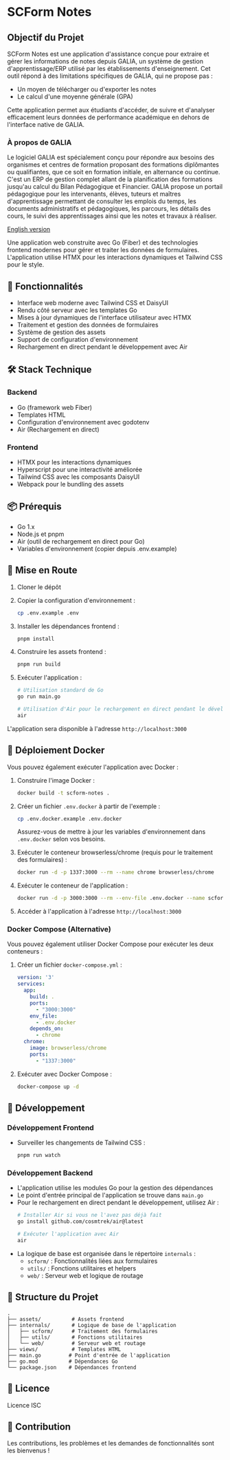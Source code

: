 # SCForm Notes

## Objectif du Projet

SCForm Notes est une application d'assistance conçue pour extraire et gérer les informations de notes depuis GALIA, un système de gestion d'apprentissage/ERP utilisé par les établissements d'enseignement. Cet outil répond à des limitations spécifiques de GALIA, qui ne propose pas :

- Un moyen de télécharger ou d'exporter les notes
- Le calcul d'une moyenne générale (GPA)

Cette application permet aux étudiants d'accéder, de suivre et d'analyser efficacement leurs données de performance académique en dehors de l'interface native de GALIA.

### À propos de GALIA

Le logiciel GALIA est spécialement conçu pour répondre aux besoins des organismes et centres de formation proposant des formations diplômantes ou qualifiantes, que ce soit en formation initiale, en alternance ou continue. C'est un ERP de gestion complet allant de la planification des formations jusqu'au calcul du Bilan Pédagogique et Financier. GALIA propose un portail pédagogique pour les intervenants, élèves, tuteurs et maîtres d'apprentissage permettant de consulter les emplois du temps, les documents administratifs et pédagogiques, les parcours, les détails des cours, le suivi des apprentissages ainsi que les notes et travaux à réaliser.

[English version](README.md)

Une application web construite avec Go (Fiber) et des technologies frontend modernes pour gérer et traiter les données de formulaires. L'application utilise HTMX pour les interactions dynamiques et Tailwind CSS pour le style.

## 🚀 Fonctionnalités

- Interface web moderne avec Tailwind CSS et DaisyUI
- Rendu côté serveur avec les templates Go
- Mises à jour dynamiques de l'interface utilisateur avec HTMX
- Traitement et gestion des données de formulaires
- Système de gestion des assets
- Support de configuration d'environnement
- Rechargement en direct pendant le développement avec Air

## 🛠 Stack Technique

### Backend
- Go (framework web Fiber)
- Templates HTML
- Configuration d'environnement avec godotenv
- Air (Rechargement en direct)

### Frontend
- HTMX pour les interactions dynamiques
- Hyperscript pour une interactivité améliorée
- Tailwind CSS avec les composants DaisyUI
- Webpack pour le bundling des assets

## 📦 Prérequis

- Go 1.x
- Node.js et pnpm
- Air (outil de rechargement en direct pour Go)
- Variables d'environnement (copier depuis .env.example)

## 🚀 Mise en Route

1. Cloner le dépôt
2. Copier la configuration d'environnement :
   ```bash
   cp .env.example .env
   ```

3. Installer les dépendances frontend :
   ```bash
   pnpm install
   ```

4. Construire les assets frontend :
   ```bash
   pnpm run build
   ```

5. Exécuter l'application :
   ```bash
   # Utilisation standard de Go
   go run main.go

   # Utilisation d'Air pour le rechargement en direct pendant le développement
   air
   ```

L'application sera disponible à l'adresse `http://localhost:3000`

## 🐳 Déploiement Docker

Vous pouvez également exécuter l'application avec Docker :

1. Construire l'image Docker :
   ```bash
   docker build -t scform-notes .
   ```

2. Créer un fichier `.env.docker` à partir de l'exemple :
   ```bash
   cp .env.docker.example .env.docker
   ```
   
   Assurez-vous de mettre à jour les variables d'environnement dans `.env.docker` selon vos besoins.

3. Exécuter le conteneur browserless/chrome (requis pour le traitement des formulaires) :
   ```bash
   docker run -d -p 1337:3000 --rm --name chrome browserless/chrome
   ```

4. Exécuter le conteneur de l'application :
   ```bash
   docker run -d -p 3000:3000 --rm --env-file .env.docker --name scform-notes scform-notes
   ```

5. Accéder à l'application à l'adresse `http://localhost:3000`

### Docker Compose (Alternative)

Vous pouvez également utiliser Docker Compose pour exécuter les deux conteneurs :

1. Créer un fichier `docker-compose.yml` :
   ```yaml
   version: '3'
   services:
     app:
       build: .
       ports:
         - "3000:3000"
       env_file:
         - .env.docker
       depends_on:
         - chrome
     chrome:
       image: browserless/chrome
       ports:
         - "1337:3000"
   ```

2. Exécuter avec Docker Compose :
   ```bash
   docker-compose up -d
   ```

## 🔧 Développement

### Développement Frontend
- Surveiller les changements de Tailwind CSS :
  ```bash
  pnpm run watch
  ```

### Développement Backend
- L'application utilise les modules Go pour la gestion des dépendances
- Le point d'entrée principal de l'application se trouve dans `main.go`
- Pour le rechargement en direct pendant le développement, utilisez Air :
  ```bash
  # Installer Air si vous ne l'avez pas déjà fait
  go install github.com/cosmtrek/air@latest

  # Exécuter l'application avec Air
  air
  ```
- La logique de base est organisée dans le répertoire `internals` :
  - `scform/` : Fonctionnalités liées aux formulaires
  - `utils/` : Fonctions utilitaires et helpers
  - `web/` : Serveur web et logique de routage

## 📁 Structure du Projet

```
.
├── assets/          # Assets frontend
├── internals/       # Logique de base de l'application
│   ├── scform/      # Traitement des formulaires
│   ├── utils/       # Fonctions utilitaires
│   └── web/         # Serveur web et routage
├── views/           # Templates HTML
├── main.go         # Point d'entrée de l'application
├── go.mod          # Dépendances Go
└── package.json    # Dépendances frontend
```

## 📄 Licence

Licence ISC

## 🤝 Contribution

Les contributions, les problèmes et les demandes de fonctionnalités sont les bienvenus !